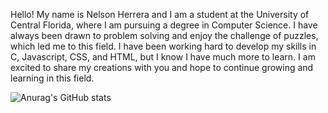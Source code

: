 

Hello! My name is Nelson Herrera and I am a student at the University of Central Florida, where I am pursuing a degree in Computer Science. I have always been drawn to problem solving and enjoy the challenge of puzzles, which led me to this field. I have been working hard to develop my skills in C, Javascript, CSS, and HTML, but I know I have much more to learn. I am excited to share my creations with you and hope to continue growing and learning in this field.


![Anurag's GitHub stats](https://github-readme-stats.vercel.app/api?username=NlsnBoa&show_icons=true&theme=radical)
